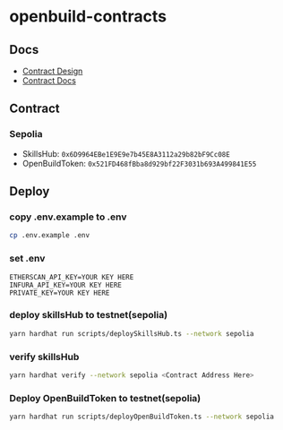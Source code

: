 # openbuild-contracts

## Docs

- [Contract Design](https://app.heptabase.com/w/d996e9ee10666fdc0ebeeebf614665534bdc57ea89b6fff104dc8db924276462?id=b5527e3d-fbef-46a2-a953-020dd9ba0e92)
- [Contract Docs](https://openbuild-contracts.pseudoyu.com/)

## Contract

### Sepolia

- SkillsHub: `0x6D9964EBe1E9E9e7b45E8A3112a29b82bF9Cc08E`
- OpenBuildToken: `0x521FD468fBba8d929bf22F3031b693A499841E55`

## Deploy

### copy .env.example to .env

```bash
cp .env.example .env
```

### set .env

```text
ETHERSCAN_API_KEY=YOUR KEY HERE
INFURA_API_KEY=YOUR KEY HERE
PRIVATE_KEY=YOUR KEY HERE
```

### deploy skillsHub to testnet(sepolia)

```bash
yarn hardhat run scripts/deploySkillsHub.ts --network sepolia
```

### verify skillsHub

```bash
yarn hardhat verify --network sepolia <Contract Address Here>
```

### Deploy OpenBuildToken to testnet(sepolia)

```bash
yarn hardhat run scripts/deployOpenBuildToken.ts --network sepolia
```
